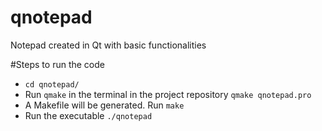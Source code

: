 # qnotepad
Notepad created in Qt with basic functionalities

#Steps to run the code
* `cd qnotepad/`
* Run `qmake` in the terminal in the project repository 
  `qmake qnotepad.pro`
* A Makefile will be generated. Run `make`
* Run the executable `./qnotepad`
